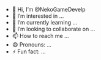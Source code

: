 - 👋 Hi, I’m @NekoGameDevelp
- 👀 I’m interested in ...
- 🌱 I’m currently learning ...
- 💞️ I’m looking to collaborate on ...
- 📫 How to reach me ...
- 😄 Pronouns: ...
- ⚡ Fun fact: ...

<!---
NekoGameDevelp/NekoGameDevelp is a ✨ special ✨ repository because its `README.md` (this file) appears on your GitHub profile.
You can click the Preview link to take a look at your changes.
--->
